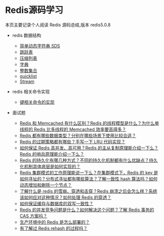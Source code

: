# Redis源码学习
 
本页主要记录个人阅读 Redis 源码总结,版本 redis5.0.8

- redis 数据结构
    - [简单动态字符串 SDS](/redis/sds.md)
    - [跳跃表](/redis/zskiplist.md)
    - [压缩列表](/redis/ziplist.md)
    - [字典](/redis/dict.md)
    - [整数集合](/redis/intset.md)
    - [quicklist](/redis/quicklist.md)
    - [Stream](/redis/Stream.md)

- redis 相关命令实现
    - [键相关命令的实现](/redis/key-command-realize.md)

- 面试题
  - [Redis 和 Memcached 有什么区别？Redis 的线程模型是什么？为什么单线程的 Redis 比多线程的 Memcached 效率要高得多？](/redis/redis-single-thread-model.md)
  - [Redis 都有哪些数据类型？分别在哪些场景下使用比较合适？](/redis/redis-data-types.md)
  - [Redis 的过期策略都有哪些？手写一下 LRU 代码实现？](/redis/redis-expiration-policies-and-lru.md)
  - [如何保证 Redis 高并发、高可用？Redis 的主从复制原理能介绍一下么？Redis 的哨兵原理能介绍一下么？](/redis/how-to-ensure-high-concurrency-and-high-availability-of-redis.md)
  - [Redis 的持久化有哪几种方式？不同的持久化机制都有什么优缺点？持久化机制具体底层是如何实现的？](/redis/redis-persistence.md)
  - [Redis 集群模式的工作原理能说一下么？在集群模式下，Redis 的 key 是如何寻址的？分布式寻址都有哪些算法？了解一致性 hash 算法吗？如何动态增加和删除一个节点？](/redis/redis-cluster.md)
  - [了解什么是 redis 的雪崩、穿透和击穿？Redis 崩溃之后会怎么样？系统该如何应对这种情况？如何处理 Redis 的穿透？](/redis/redis-caching-avalanche-and-caching-penetration.md)
  - [如何保证缓存与数据库的双写一致性？](/redis/redis-consistence.md)
  - [Redis 的并发竞争问题是什么？如何解决这个问题？了解 Redis 事务的 CAS 方案吗？](/redis/redis-cas.md)
  - [生产环境中的 Redis 是怎么部署的？](/redis/redis-production-environment.md)
  - [有了解过 Redis rehash 的过程吗？](/redis/redis-rehash.md)
